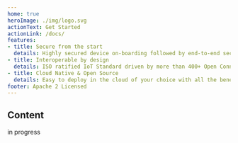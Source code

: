 ```yaml
---
home: true
heroImage: ./img/logo.svg
actionText: Get Started
actionLink: /docs/
features:
- title: Secure from the start
  details: Highly secured device on-boarding followed by end-to-end security and tamper-proof audit trail. 
- title: Interoperable by design
  details: ISO ratified IoT Standard driven by more than 400+ Open Connectivity Foundation members.
- title: Cloud Native & Open Source
  details: Easy to deploy in the cloud of your choice with all the benefits of open source solution.
footer: Apache 2 Licensed  
---
```



## Content
in progress